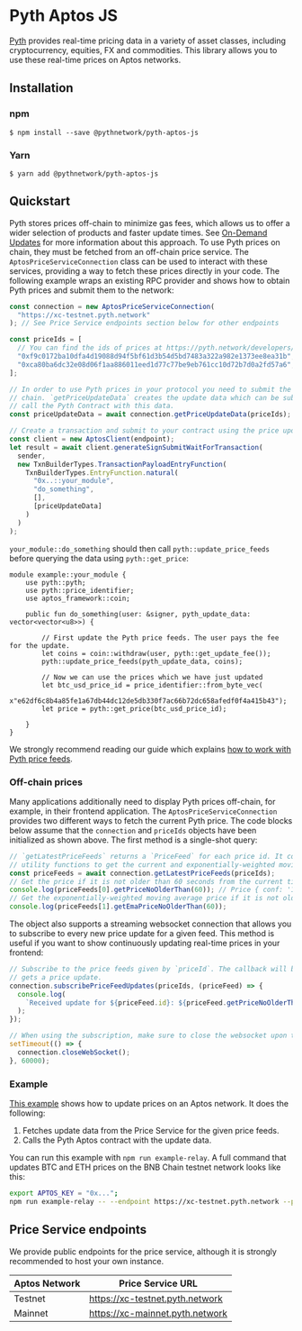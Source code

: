 # Pyth Aptos JS

[Pyth](https://pyth.network/) provides real-time pricing data in a variety of asset classes, including cryptocurrency, equities, FX and commodities. This library allows you to use these real-time prices on Aptos networks.

## Installation

### npm

```
$ npm install --save @pythnetwork/pyth-aptos-js
```

### Yarn

```
$ yarn add @pythnetwork/pyth-aptos-js
```

## Quickstart

Pyth stores prices off-chain to minimize gas fees, which allows us to offer a wider selection of products and faster update times.
See [On-Demand Updates](https://docs.pyth.network/consume-data/on-demand) for more information about this approach.
To use Pyth prices on chain,
they must be fetched from an off-chain price service. The `AptosPriceServiceConnection` class can be used to interact with these services,
providing a way to fetch these prices directly in your code. The following example wraps an existing RPC provider and shows how to obtain
Pyth prices and submit them to the network:

```typescript
const connection = new AptosPriceServiceConnection(
  "https://xc-testnet.pyth.network"
); // See Price Service endpoints section below for other endpoints

const priceIds = [
  // You can find the ids of prices at https://pyth.network/developers/price-feed-ids#aptos-testnet
  "0xf9c0172ba10dfa4d19088d94f5bf61d3b54d5bd7483a322a982e1373ee8ea31b", // BTC/USD price id in testnet
  "0xca80ba6dc32e08d06f1aa886011eed1d77c77be9eb761cc10d72b7d0a2fd57a6", // ETH/USD price id in testnet
];

// In order to use Pyth prices in your protocol you need to submit the price update data to Pyth contract in your target
// chain. `getPriceUpdateData` creates the update data which can be submitted to your contract. Then your contract should
// call the Pyth Contract with this data.
const priceUpdateData = await connection.getPriceUpdateData(priceIds);

// Create a transaction and submit to your contract using the price update data
const client = new AptosClient(endpoint);
let result = await client.generateSignSubmitWaitForTransaction(
  sender,
  new TxnBuilderTypes.TransactionPayloadEntryFunction(
    TxnBuilderTypes.EntryFunction.natural(
      "0x..::your_module",
      "do_something",
      [],
      [priceUpdateData]
    )
  )
);
```

`your_module::do_something` should then call `pyth::update_price_feeds` before querying the data using `pyth::get_price`:

```move
module example::your_module {
    use pyth::pyth;
    use pyth::price_identifier;
    use aptos_framework::coin;

    public fun do_something(user: &signer, pyth_update_data: vector<vector<u8>>) {

        // First update the Pyth price feeds. The user pays the fee for the update.
        let coins = coin::withdraw(user, pyth::get_update_fee());
        pyth::update_price_feeds(pyth_update_data, coins);

        // Now we can use the prices which we have just updated
        let btc_usd_price_id = price_identifier::from_byte_vec(
            x"e62df6c8b4a85fe1a67db44dc12de5db330f7ac66b72dc658afedf0f4a415b43");
        let price = pyth::get_price(btc_usd_price_id);

    }
}
```

We strongly recommend reading our guide which explains [how to work with Pyth price feeds](https://docs.pyth.network/consume-data/best-practices).

### Off-chain prices

Many applications additionally need to display Pyth prices off-chain, for example, in their frontend application.
The `AptosPriceServiceConnection` provides two different ways to fetch the current Pyth price.
The code blocks below assume that the `connection` and `priceIds` objects have been initialized as shown above.
The first method is a single-shot query:

```typescript
// `getLatestPriceFeeds` returns a `PriceFeed` for each price id. It contains all information about a price and has
// utility functions to get the current and exponentially-weighted moving average price, and other functionality.
const priceFeeds = await connection.getLatestPriceFeeds(priceIds);
// Get the price if it is not older than 60 seconds from the current time.
console.log(priceFeeds[0].getPriceNoOlderThan(60)); // Price { conf: '1234', expo: -8, price: '12345678' }
// Get the exponentially-weighted moving average price if it is not older than 60 seconds from the current time.
console.log(priceFeeds[1].getEmaPriceNoOlderThan(60));
```

The object also supports a streaming websocket connection that allows you to subscribe to every new price update for a given feed.
This method is useful if you want to show continuously updating real-time prices in your frontend:

```typescript
// Subscribe to the price feeds given by `priceId`. The callback will be invoked every time the requested feed
// gets a price update.
connection.subscribePriceFeedUpdates(priceIds, (priceFeed) => {
  console.log(
    `Received update for ${priceFeed.id}: ${priceFeed.getPriceNoOlderThan(60)}`
  );
});

// When using the subscription, make sure to close the websocket upon termination to finish the process gracefully.
setTimeout(() => {
  connection.closeWebSocket();
}, 60000);
```

### Example

[This example](./src/examples/AptosRelay.ts) shows how to update prices on an Aptos network. It does the following:

1. Fetches update data from the Price Service for the given price feeds.
2. Calls the Pyth Aptos contract with the update data.

You can run this example with `npm run example-relay`. A full command that updates BTC and ETH prices on the BNB Chain testnet network looks like this:

```bash
export APTOS_KEY = "0x...";
npm run example-relay -- --endpoint https://xc-testnet.pyth.network --price-ids 0xf9c0172ba10dfa4d19088d94f5bf61d3b54d5bd7483a322a982e1373ee8ea31b 0xca80ba6dc32e08d06f1aa886011eed1d77c77be9eb761cc10d72b7d0a2fd57a6 --full-node https://fullnode.testnet.aptoslabs.com/v1 --pyth-contract 0xaa706d631cde8c634fe1876b0c93e4dec69d0c6ccac30a734e9e257042e81541
```

## Price Service endpoints

We provide public endpoints for the price service, although it is strongly recommended to host your own instance.

| Aptos Network | Price Service URL               |
| ------------- | ------------------------------- |
| Testnet       | https://xc-testnet.pyth.network |
| Mainnet       | https://xc-mainnet.pyth.network |

